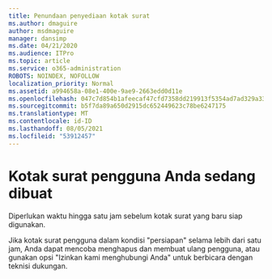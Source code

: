 ```yaml
---
title: Penundaan penyediaan kotak surat
ms.author: dmaguire
author: msdmaguire
manager: dansimp
ms.date: 04/21/2020
ms.audience: ITPro
ms.topic: article
ms.service: o365-administration
ROBOTS: NOINDEX, NOFOLLOW
localization_priority: Normal
ms.assetid: a994658a-08e1-400e-9ae9-2663edd0d11e
ms.openlocfilehash: 047c7d854b1afeecaf47cfd7358dd219913f5354ad7ad329a33a795c75da5d7f
ms.sourcegitcommit: b5f7da89a650d2915dc652449623c78be6247175
ms.translationtype: MT
ms.contentlocale: id-ID
ms.lasthandoff: 08/05/2021
ms.locfileid: "53912457"
---
```

# <a name="your-users-mailbox-is-being-created"></a>Kotak surat pengguna Anda sedang dibuat

Diperlukan waktu hingga satu jam sebelum kotak surat yang baru siap digunakan.
  
Jika kotak surat pengguna dalam kondisi "persiapan" selama lebih dari satu jam, Anda dapat mencoba menghapus dan membuat ulang pengguna, atau gunakan opsi "Izinkan kami menghubungi Anda" untuk berbicara dengan teknisi dukungan.
  

